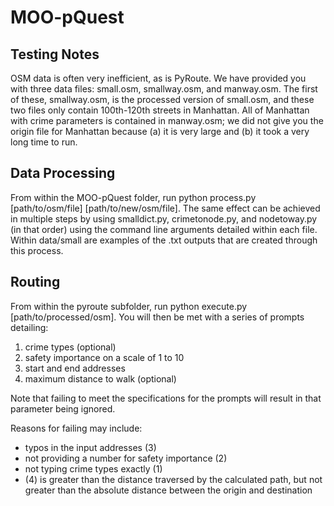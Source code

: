 # MOO-pQuest

Testing Notes
-------------
OSM data is often very inefficient, as is PyRoute. We have provided you with three data files: small.osm, smallway.osm, and manway.osm. The first of these, smallway.osm, is the processed version of small.osm, and these two files only contain 100th-120th streets in Manhattan. All of Manhattan with crime parameters is contained in manway.osm; we did not give you the origin file for Manhattan because (a) it is very large and (b) it took a very long time to run.

Data Processing
---------------
From within the MOO-pQuest folder, run python process.py [path/to/osm/file] [path/to/new/osm/file]. The same effect can be achieved in multiple steps by using smalldict.py, crimetonode.py, and nodetoway.py (in that order) using the command line arguments detailed within each file. Within data/small are examples of the .txt outputs that are created through this process.

Routing
-------
From within the pyroute subfolder, run python execute.py [path/to/processed/osm]. You will then be met with a series of prompts detailing:
1. crime types (optional)
2. safety importance on a scale of 1 to 10
3. start and end addresses
4. maximum distance to walk (optional)

Note that failing to meet the specifications for the prompts will result in that parameter being ignored.

Reasons for failing may include:
* typos in the input addresses (3)
* not providing a number for safety importance (2)
* not typing crime types exactly (1)
* (4) is greater than the distance traversed by the calculated path, but not greater than the absolute distance between the origin and destination